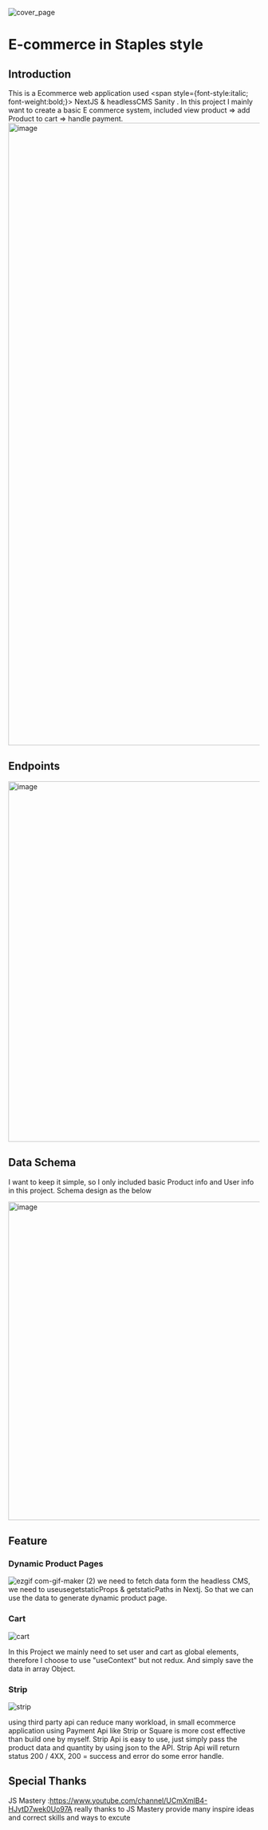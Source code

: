 

![cover_page](https://user-images.githubusercontent.com/86845927/166130454-2e7c13db-d12c-4c7b-89df-3714f03d2cca.png)
# E-commerce in Staples style
## Introduction
This is a Ecommerce web application used <span style={font-style:italic; font-weight:bold;}> NextJS </span> & headlessCMS <span> Sanity </span>. In this project I mainly want to create a basic E commerce system, included view product => add Product to cart => handle payment.
<img width="1247" alt="image" src="https://user-images.githubusercontent.com/86845927/180926802-8da0fac2-14f4-4a1c-b782-f0936da6ca0a.png">

## Endpoints
<img width="722" alt="image" src="https://user-images.githubusercontent.com/86845927/180925940-eb7d7a97-844d-4c8c-a1fa-4fb8f2542650.png">

## Data Schema
I want to keep it simple, so I only included basic Product info and User info in this project. Schema design as the below

<img width="638" alt="image" src="https://user-images.githubusercontent.com/86845927/180928692-f651bddf-845b-4534-882c-e0622ef6d8af.png">

## Feature
### Dynamic Product Pages

![ezgif com-gif-maker (2)](https://user-images.githubusercontent.com/86845927/166128162-289527fc-fbed-4de9-8d3c-34c3ac5cf8f5.gif)
we need to fetch data form the headless CMS, we need to useusegetstaticProps & getstaticPaths in Nextj. So that we can use the data to generate dynamic product page.


### Cart

![cart](https://user-images.githubusercontent.com/86845927/166130969-f963b119-d914-4c4b-8dc2-59a8eae466c9.gif)

In this Project we mainly need to set user and cart as global elements, therefore I choose to use "useContext" but not redux. And simply save the data in array Object.

### Strip 

![strip](https://user-images.githubusercontent.com/86845927/166130963-dcc92564-9b1e-497a-b633-fa6d53423e55.gif)

using third party api can reduce many workload, in small ecommerce application using Payment Api like Strip or Square is more cost effective than build one by myself.
Strip Api is easy to use, just simply pass the product data and quantity by using json to the API. Strip Api will return status 200 / 4XX, 200 = success and error do some error handle. </p>

## Special Thanks
JS Mastery :https://www.youtube.com/channel/UCmXmlB4-HJytD7wek0Uo97A
really thanks to JS Mastery provide many inspire ideas and correct skills and ways to excute
